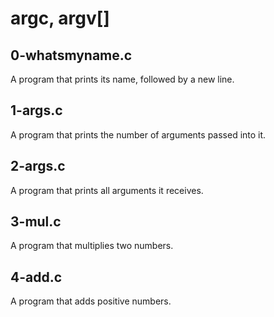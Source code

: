 # argc, argv[]
## 0-whatsmyname.c
A program that prints its name, followed by a new line.
## 1-args.c
A program that prints the number of arguments passed into it.
## 2-args.c
A program that prints all arguments it receives.
## 3-mul.c
A program that multiplies two numbers.
## 4-add.c
A program that adds positive numbers.
